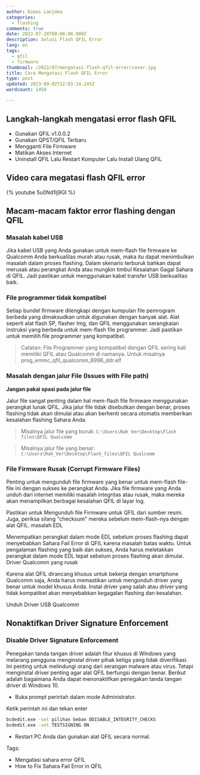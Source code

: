 ```yaml
---
author: Dimas Lanjaka
categories:
  - flashing
comments: true
date: 2022-07-28T00:00:00.000Z
description: Solusi Flash QFIL Error
lang: en
tags:
  - qfil
  - firmware
thumbnail: /2022/07/mengatasi-flash-qfil-error/cover.jpg
title: Cara Mengatasi Flash QFIL Error
type: post
updated: 2023-09-02T22:03:14.245Z
wordcount: 1450

---
```


## Langkah-langkah mengatasi error flash QFIL
- Gunakan QFIL v1.0.0.2
- Gunakan QPST/QFIL Terbaru
- Mengganti File Firmware
- Matikan Akses Internet
- Uninstall QFIL Lalu Restart Komputer Lalu Install Ulang QFIL

## Video cara megatasi flash QFIL error

{% youtube 5u0Nd1lj9GI %}

## Macam-macam faktor error flashing dengan QFIL

### Masalah kabel USB

Jika kabel USB yang Anda gunakan untuk mem-flash file firmware ke Qualcomm Anda berkualitas murah atau rusak, maka itu dapat menimbulkan masalah dalam proses flashing. Dalam skenario terburuk bahkan dapat merusak atau perangkat Anda atau mungkin timbul Kesalahan Gagal Sahara di QFIL. Jadi pastikan untuk menggunakan kabel transfer USB berkualitas baik.

### File programmer tidak kompatibel

Setiap bundel firmware dilengkapi dengan kumpulan file pemrogram berbeda yang dimaksudkan untuk digunakan dengan banyak alat. Alat seperti alat flash SP, flasher Img, dan QFIL menggunakan serangkaian instruksi yang berbeda untuk mem-flash file programmer. Jadi pastikan untuk memilih file programmer yang kompatibel.

> Catatan: File Programmer yang kompatibel dengan QFIL sering kali memiliki QFIL atau Qualcomm di namanya. Untuk misalnya prog_emmc_qfil_qualcomm_8996_ddr.elf

### Masalah dengan jalur File (Issues with File path)

**Jangan pakai spasi pada jalur file**

Jalur file sangat penting dalam hal mem-flash file firmware menggunakan perangkat lunak QFIL. Jika jalur file tidak disebutkan dengan benar, proses flashing tidak akan dimulai atau akan berhenti secara otomatis memberikan kesalahan flashing Sahara Anda.

> Misalnya jalur file yang buruk: `C:\Users\Rah Ver\Desktop\Flash files\QFIL Qualcomm`

> Misalnya jalur file yang benar: `C:\Users\Rah_Ver\Desktop\Flash_files\QFIL Qualcomm`

### File Firmware Rusak (Corrupt Firmware Files)

Penting untuk mengunduh file firmware yang benar untuk mem-flash file-file ini dengan sukses ke perangkat Anda. Jika file firmware yang Anda unduh dari internet memiliki masalah integritas atau rusak, maka mereka akan menampilkan berbagai kesalahan QFIL di layar log.

Pastikan untuk Mengunduh file Firmware untuk QFIL dari sumber resmi. Juga, periksa silang "checksum" mereka sebelum mem-flash-nya dengan alat QFIL.
masalah EDL

Menempatkan perangkat dalam mode EDL sebelum proses flashing dapat menyebabkan Sahara Fail Error di QFIL karena masalah batas waktu. Untuk pengalaman flashing yang baik dan sukses, Anda harus meletakkan perangkat dalam mode EDL tepat sebelum proses flashing akan dimulai.
Driver Qualcomm yang rusak

Karena alat QFIL dirancang khusus untuk bekerja dengan smartphone Qualcomm saja, Anda harus memastikan untuk mengunduh driver yang benar untuk model khusus Anda. Instal driver yang salah atau driver yang tidak kompatibel akan menyebabkan kegagalan flashing dan kesalahan.

Unduh Driver USB Qualcomm

## Nonaktifkan Driver Signature Enforcement
### Disable Driver Signature Enforcement

Penegakan tanda tangan driver adalah fitur khusus di Windows yang melarang pengguna menginstal driver pihak ketiga yang tidak diverifikasi. Ini penting untuk melindungi orang dari serangan malware atau virus. Tetapi menginstal driver penting agar alat QFIL berfungsi dengan benar. Berikut adalah bagaimana Anda dapat menonaktifkan penegakan tanda tangan driver di Windows 10.

- Buka prompt perintah dalam mode Administrator.

Ketik perintah ini dan tekan enter

```bash
bcdedit.exe -set pilihan beban DDISABLE_INTEGRITY_CHECKS
bcdedit.exe -set TESTSIGNING ON
```

- Restart PC Anda dan gunakan alat QFIL secara normal.

Tags:
- Mengatasi sahara error QFIL
- How to Fix Sahara Fail Error in QFIL